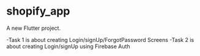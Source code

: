 # shopify_app

A new Flutter project.

-Task 1 is about creating Login/signUp/ForgotPassword Screens
-Task 2 is about creating Login/signUp using Firebase Auth
